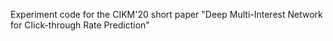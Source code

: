 Experiment code for the CIKM'20 short paper "Deep Multi-Interest Network for Click-through Rate Prediction"